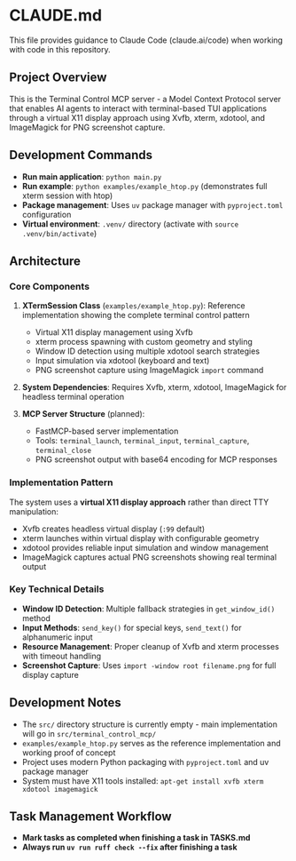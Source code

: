# CLAUDE.md

This file provides guidance to Claude Code (claude.ai/code) when working with code in this repository.

## Project Overview

This is the Terminal Control MCP server - a Model Context Protocol server that enables AI agents to interact with terminal-based TUI applications through a virtual X11 display approach using Xvfb, xterm, xdotool, and ImageMagick for PNG screenshot capture.

## Development Commands

- **Run main application**: `python main.py`
- **Run example**: `python examples/example_htop.py` (demonstrates full xterm session with htop)
- **Package management**: Uses `uv` package manager with `pyproject.toml` configuration
- **Virtual environment**: `.venv/` directory (activate with `source .venv/bin/activate`)

## Architecture

### Core Components

1. **XTermSession Class** (`examples/example_htop.py`): Reference implementation showing the complete terminal control pattern
   - Virtual X11 display management using Xvfb
   - xterm process spawning with custom geometry and styling
   - Window ID detection using multiple xdotool search strategies
   - Input simulation via xdotool (keyboard and text)
   - PNG screenshot capture using ImageMagick `import` command

2. **System Dependencies**: Requires Xvfb, xterm, xdotool, ImageMagick for headless terminal operation

3. **MCP Server Structure** (planned):
   - FastMCP-based server implementation
   - Tools: `terminal_launch`, `terminal_input`, `terminal_capture`, `terminal_close`
   - PNG screenshot output with base64 encoding for MCP responses

### Implementation Pattern

The system uses a **virtual X11 display approach** rather than direct TTY manipulation:
- Xvfb creates headless virtual display (`:99` default)
- xterm launches within virtual display with configurable geometry
- xdotool provides reliable input simulation and window management
- ImageMagick captures actual PNG screenshots showing real terminal output

### Key Technical Details

- **Window ID Detection**: Multiple fallback strategies in `get_window_id()` method
- **Input Methods**: `send_key()` for special keys, `send_text()` for alphanumeric input
- **Resource Management**: Proper cleanup of Xvfb and xterm processes with timeout handling
- **Screenshot Capture**: Uses `import -window root filename.png` for full display capture

## Development Notes

- The `src/` directory structure is currently empty - main implementation will go in `src/terminal_control_mcp/`
- `examples/example_htop.py` serves as the reference implementation and working proof of concept
- Project uses modern Python packaging with `pyproject.toml` and uv package manager
- System must have X11 tools installed: `apt-get install xvfb xterm xdotool imagemagick`

## Task Management Workflow

- **Mark tasks as completed when finishing a task in TASKS.md**
- **Always run `uv run ruff check --fix` after finishing a task**